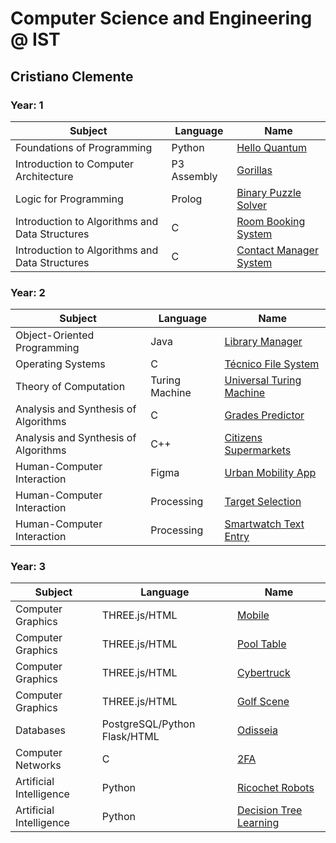 # Computer Science and Engineering @ IST
## Cristiano Clemente

### Year: 1
| Subject                                        | Language                     |  Name                                                 |
| ---------------------------------------------- | ---------------------------- | ----------------------------------------------------- |
| Foundations of Programming                     | Python                       | [Hello Quantum](/hello-quantum)                       |
| Introduction to Computer Architecture          | P3 Assembly                  | [Gorillas](/gorillas)                                 |
| Logic for Programming                          | Prolog                       | [Binary Puzzle Solver](/binary-puzzle-solver)         |
| Introduction to Algorithms and Data Structures | C                            | [Room Booking System](/room-booking-system)           |
| Introduction to Algorithms and Data Structures | C                            | [Contact Manager System](/contact-manager-system)     |

### Year: 2
| Subject                                        | Language                     |  Name                                                 |
| ---------------------------------------------- | ---------------------------- | ----------------------------------------------------- |
| Object-Oriented Programming                    | Java                         | [Library Manager](/library-manager)                   |
| Operating Systems                              | C                            | [Técnico File System](/tecnico-file-system)           |
| Theory of Computation                          | Turing Machine               | [Universal Turing Machine](/universal-turing-machine) |
| Analysis and Synthesis of Algorithms           | C                            | [Grades Predictor](/grades-predictor)                 |
| Analysis and Synthesis of Algorithms           | C++                          | [Citizens Supermarkets](/citizens-supermarkets)       |
| Human-Computer Interaction                     | Figma                        | [Urban Mobility App](/urban-mobility-app)             |
| Human-Computer Interaction                     | Processing                   | [Target Selection](/target-selection)                 |
| Human-Computer Interaction                     | Processing                   | [Smartwatch Text Entry](/smartwatch-text-entry)       |

### Year: 3
| Subject                                        | Language                     |  Name                                                 |
| ---------------------------------------------- | ---------------------------- | ----------------------------------------------------- |
| Computer Graphics                              | THREE.js/HTML                | [Mobile](/mobile)                                     |
| Computer Graphics                              | THREE.js/HTML                | [Pool Table](/pool-table)                             |
| Computer Graphics                              | THREE.js/HTML                | [Cybertruck](/cybertruck)                             |
| Computer Graphics                              | THREE.js/HTML                | [Golf Scene](/golf-scene)                             |
| Databases                                      | PostgreSQL/Python Flask/HTML | [Odisseia](/odisseia)                                 |
| Computer Networks                              | C                            | [2FA](/two-factor-authentication)                     |
| Artificial Intelligence                        | Python                       | [Ricochet Robots](/ricochet-robots)                   |
| Artificial Intelligence                        | Python                       | [Decision Tree Learning](/decision-tree-learning)     |
